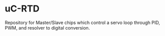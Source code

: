 # uC-RTD
Repository for Master/Slave chips which control a servo loop through PID, PWM, and resolver to digital conversion.
